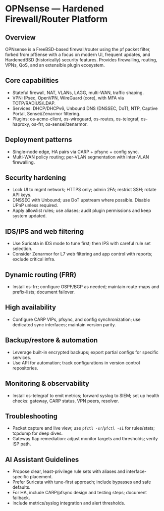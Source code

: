 # OPNsense — Hardened Firewall/Router Platform

## Overview
OPNsense is a FreeBSD-based firewall/router using the pf packet filter, forked from pfSense with a focus on modern UI, frequent updates, and HardenedBSD (historically) security features. Provides firewalling, routing, VPNs, QoS, and an extensible plugin ecosystem.

## Core capabilities
- Stateful firewall, NAT, VLANs, LAGG, multi-WAN, traffic shaping.
- VPN: IPsec, OpenVPN, WireGuard (core), with MFA via TOTP/RADIUS/LDAP.
- Services: DHCP/DHCPv6, Unbound DNS (DNSSEC, DoT), NTP, Captive Portal, Sensei/Zenarmor filtering.
- Plugins: os-acme-client, os-wireguard, os-routes, os-telegraf, os-haproxy, os-frr, os-sensei/zenarmor.

## Deployment patterns
- Single-node edge, HA pairs via CARP + pfsync + config sync.
- Multi-WAN policy routing; per-VLAN segmentation with inter-VLAN firewalling.

## Security hardening
- Lock UI to mgmt network; HTTPS only; admin 2FA; restrict SSH; rotate API keys.
- DNSSEC with Unbound; use DoT upstream where possible. Disable UPnP unless required.
- Apply allowlist rules; use aliases; audit plugin permissions and keep system updated.

## IDS/IPS and web filtering
- Use Suricata in IDS mode to tune first; then IPS with careful rule set selection.
- Consider Zenarmor for L7 web filtering and app control with reports; exclude critical infra.

## Dynamic routing (FRR)
- Install os-frr; configure OSPF/BGP as needed; maintain route-maps and prefix-lists; document failover.

## High availability
- Configure CARP VIPs, pfsync, and config synchronization; use dedicated sync interfaces; maintain version parity.

## Backup/restore & automation
- Leverage built-in encrypted backups; export partial configs for specific services.
- Use API for automation; track configurations in version control repositories.

## Monitoring & observability
- Install os-telegraf to emit metrics; forward syslog to SIEM; set up health checks: gateway, CARP status, VPN peers, resolver.

## Troubleshooting
- Packet capture and live view; use `pfctl -sr`/`pfctl -si` for rules/stats; tcpdump for deep dives.
- Gateway flap remediation: adjust monitor targets and thresholds; verify ISP path.

## AI Assistant Guidelines
- Propose clear, least-privilege rule sets with aliases and interface-specific placement.
- Prefer Suricata with tune-first approach; include bypasses and safe defaults.
- For HA, include CARP/pfsync design and testing steps; document failback.
- Include metrics/syslog integration and alert thresholds.

